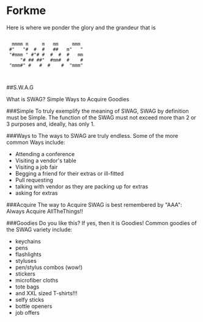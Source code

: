 # Forkme
Here is where we ponder the glory and the grandeur that is

~~~~
                            
  mmmm m     m   mm     mmm 
 #"   "#  #  #   ##   m"   "
 "#mmm " #"# #  #  #  #   mm
     "# ## ##"  #mm#  #    #
 "mmm#" #   #  #    #  "mmm"
                            
                            
~~~~

##S.W.A.G

What is SWAG?
Simple
Ways to
Acquire
Goodies

###Simple
To truly exemplify the meaning of SWAG, SWAG by definition must be Simple.
The function of the SWAG must not exceed more than 2 or 3 purposes and, ideally, has only 1.

###Ways to
The ways to SWAG are truly endless. Some of the more common Ways include:
  - Attending a conference
  - Visiting a vendor's table
  - Visiting a job fair
  - Begging a friend for their extras or ill-fitted
  - Pull requesting
  - talking with vendor as they are packing up for extras
  - asking for extras


###Acquire
The way to Acquire SWAG is best remembered by "AAA":
Always Acquire AllTheThings!!

###Goodies
Do you like this? If yes, then it is Goodies!
Common goodies of the SWAG variety include:
  - keychains
  - pens
  - flashlights
  - styluses
  - pen/stylus combos (wow!)
  - stickers
  - microfiber cloths
  - tote bags
  - and XXL sized T-shirts!!!
  - selfy sticks
  - bottle openers
  - job offers

